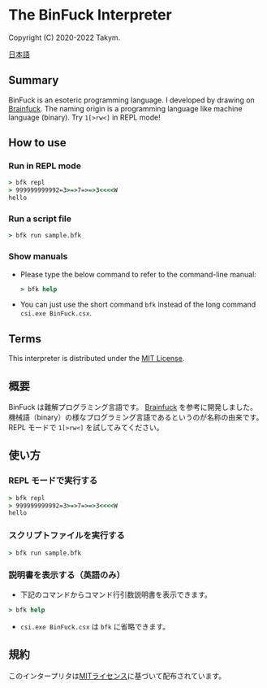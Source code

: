 # The BinFuck Interpreter
Copyright (C) 2020-2022 Takym.

[日本語](#概要)

## Summary
BinFuck is an esoteric programming language.
I developed by drawing on [Brainfuck](https://en.wikipedia.org/wiki/Brainfuck).
The naming origin is a programming language like machine language (binary).
Try `1[>rw<]` in REPL mode!

## How to use

### Run in REPL mode
```cmd
> bfk repl
> 999999999992=3>=>7=>=>3<<<<W
hello
```

### Run a script file
```cmd
> bfk run sample.bfk
```

### Show manuals
* Please type the below command to refer to the command-line manual:
	```cmd
	> bfk help
	```
* You can just use the short command `bfk` instead of the long command `csi.exe BinFuck.csx`.

## Terms
This interpreter is distributed under the [MIT License](LICENSE.md).


## 概要
BinFuck は難解プログラミング言語です。
[Brainfuck](https://ja.wikipedia.org/wiki/Brainfuck) を参考に開発しました。
機械語（binary）の様なプログラミング言語であるというのが名称の由来です。
REPL モードで `1[>rw<]` を試してみてください。

## 使い方

### REPL モードで実行する
```cmd
> bfk repl
> 999999999992=3>=>7=>=>3<<<<W
hello
```

### スクリプトファイルを実行する
```cmd
> bfk run sample.bfk
```

### 説明書を表示する（英語のみ）
* 下記のコマンドからコマンド行引数説明書を表示できます。
```cmd
> bfk help
```
* `csi.exe BinFuck.csx` は `bfk` に省略できます。

## 規約
このインタープリタは[MITライセンス](LICENSE.md)に基づいて配布されています。
